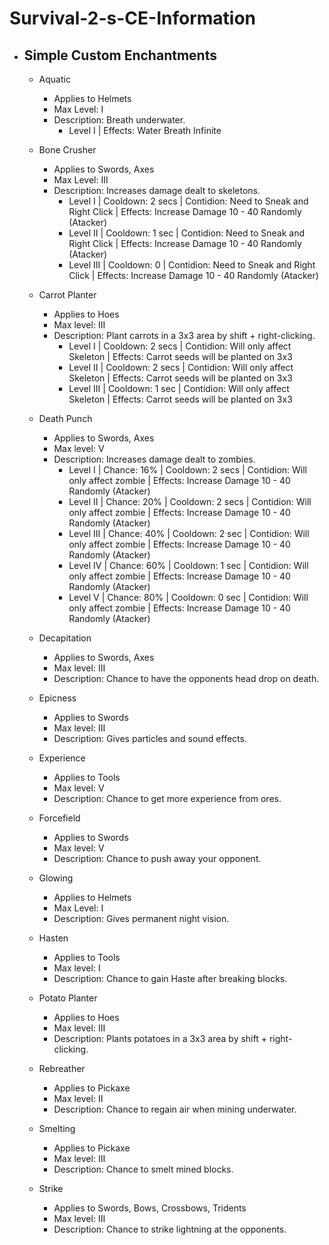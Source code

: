 # Survival-2-s-CE-Information
  
- **Simple Custom Enchantments**
  -
 

   - Aquatic 
     - Applies to Helmets
     - Max Level: I
     - Description: Breath underwater.
       - Level I	| Effects: Water Breath Infinite
      
   - Bone Crusher
     - Applies to Swords, Axes
     - Max Level: III
     - Description: Increases damage dealt to skeletons.   
        - Level I	 | Cooldown: 2 secs | Contidion: Need to Sneak and Right Click | Effects: Increase Damage 10 - 40 Randomly (Atacker)
        - Level II	| Cooldown: 1 sec | Contidion: Need to Sneak and Right Click  | Effects: Increase Damage 10 - 40 Randomly (Atacker)
        - Level III | Cooldown: 0 | Contidion: Need to Sneak and Right Click  | Effects: Increase Damage 10 - 40 Randomly (Atacker)

   - Carrot Planter
     - Applies to Hoes
     - Max level: III
     - Description: Plant carrots in a 3x3 area by shift + right-clicking.
         - Level I | Cooldown: 2 secs | Contidion: Will only affect Skeleton  | Effects: Carrot seeds will be planted on 3x3
         - Level II	| Cooldown: 2 secs | Contidion: Will only affect Skeleton  | Effects: Carrot seeds will be planted on 3x3
         - Level III	| Cooldown: 1 sec | Contidion: Will only affect Skeleton  | Effects: Carrot seeds will be planted on 3x3

   - Death Punch
     - Applies to Swords, Axes
     - Max level: V
     - Description: Increases damage dealt to zombies.
       - Level I | Chance: 16% | Cooldown: 2 secs | Contidion: Will only affect zombie  | Effects: Increase Damage 10 - 40 Randomly (Atacker)
       - Level II	|  Chance: 20% | Cooldown: 2 secs | Contidion: Will only affect zombie  | Effects: Increase Damage 10 - 40 Randomly (Atacker)
       - Level III | Chance: 40% | Cooldown: 2 sec | Contidion: Will only affect zombie  | Effects: Increase Damage 10 - 40 Randomly (Atacker)
       - Level IV | Chance: 60% | Cooldown: 1 sec | Contidion: Will only affect zombie  | Effects: Increase Damage 10 - 40 Randomly (Atacker)
       - Level V	| Chance: 80% | Cooldown: 0 sec | Contidion: Will only affect zombie  | Effects: Increase Damage 10 - 40 Randomly (Atacker)
         
   - Decapitation
     - Applies to Swords, Axes
     - Max level: III
     - Description: Chance to have the opponents head drop on death.

   - Epicness
     - Applies to Swords
     - Max level: III
     - Description: Gives particles and sound effects.

   - Experience
     - Applies to Tools
     - Max level: V
     - Description: Chance to get more experience from ores.

   - Forcefield
     - Applies to Swords
     - Max level: V
     - Description: Chance to push away your opponent.

   - Glowing
     - Applies to Helmets
     - Max Level: I
     - Description: Gives permanent night vision.

   - Hasten
     - Applies to Tools
     - Max level: I
     - Description: Chance to gain Haste after breaking blocks.

   - Potato Planter
     - Applies to Hoes
     - Max level: III
     - Description: Plants potatoes in a 3x3 area by shift + right-clicking.

   - Rebreather
     - Applies to Pickaxe
     - Max level: II
     - Description: Chance to regain air when mining underwater.

   - Smelting
     - Applies to Pickaxe
     - Max level: III
     - Description: Chance to smelt mined blocks.

   - Strike
      - Applies to Swords, Bows, Crossbows, Tridents
      - Max level: III
      - Description: Chance to strike lightning at the opponents.


